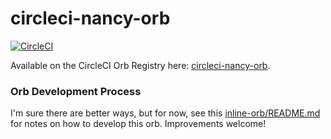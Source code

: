 # circleci-nancy-orb

[![CircleCI](https://circleci.com/gh/sonatype-nexus-community/circleci-nancy-orb.svg?style=svg)](https://circleci.com/gh/sonatype-nexus-community/circleci-nancy-orb)

Available on the CircleCI Orb Registry here: [circleci-nancy-orb](https://circleci.com/orbs/registry/orb/sonatype-nexus-community/circleci-nancy-orb).

### Orb Development Process

  I'm sure there are better ways, but for now, see this [inline-orb/README.md](inline-orb/README.md)
  for notes on how to develop this orb. Improvements welcome!

